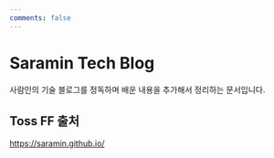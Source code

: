 ```yaml
---
comments: false
---
```


# Saramin Tech Blog

사람인의 기술 블로그를 정독하며 배운 내용을 추가해서 정리하는 문서입니다.


## Toss FF 출처

https://saramin.github.io/
